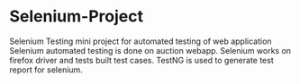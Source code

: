 # Selenium-Project
Selenium Testing mini project for automated testing of web application
Selenium automated testing is done on auction webapp. Selenium works on firefox driver and tests built test cases. 
TestNG is used to generate test report for selenium.
